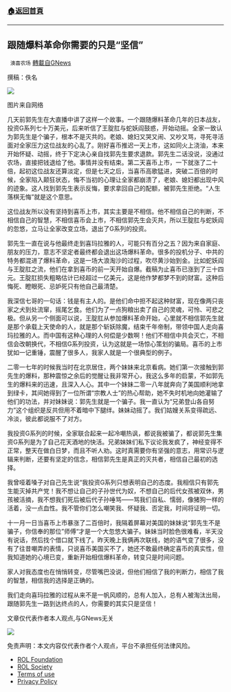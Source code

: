 ###  [:house:返回首頁](https://github.com/ourhimalayas/txt)
---


## 跟随爆料革命你需要的只是“坚信”
` 澳喜农场` [轉載自GNews](https://gnews.org/zh-hans/1707466/)

撰稿：佚名

![](https://assets.gnews.org/wp-content/uploads/2021/11/Picture2-14.png)

图片来自网络

几天前郭先生在大直播中讲了这样一个故事。一个跟随爆料革命几年的日本战友，投资G系列七十万美元，后来听信了王腚肛与蛇妖阎鼓惑，开始动摇。全家一致认为郭先生是个骗子，根本不是灭共的。老娘、媳妇又哭又闹、又吵又骂，寻死寻活面对全家压力这位战友的心乱了。刚好喜币推迟一天上市，这如同火上浇油，本来开始怀疑、动摇，终于下定决心亲自找郭先生要求退款。郭先生二话没说，没通过农场，直接把钱退给了他。事情并没有结束。第二天喜币上市，一下就涨了二十倍，起初这位战友还算淡定，但是七天之后，当喜币高歌猛进，突破二百倍的时候，全家陷入颠狂状态，悔不当初的心理让全家都崩溃了，老娘、媳妇都出现中风的迹象。这人找到郭先生表示反悔，要求拿回自己的配额，被郭先生拒绝。“人生落棋无悔”就是这个意思。

这位战友所以没有坚持到喜币上市，其实主要是不相信。他不相信自己的判断，不相信自己的智慧，不相信喜币会上市，不相信郭先生会灭共，所以王腚肛与蛇妖阎的忽悠，立马让全家改变立场，退出了G系列的投资。

郭先生一直在说与他最终走到喜玛拉雅的人，可能只有百分之五？因为来自家庭、朋友的压力，意志不坚定者最终都会退出这场爆料革命。很多的投机分子、中共的特务都混进了爆料革命，这是一场大浪淘沙的过程，吹尽黄沙始到金。比如蛇妖阎与王腚肛之流，他们在拿到喜币的前一天开始自爆。截稿为止喜币已涨到了三十四元。王腚肛损失粗略估计已经超过一亿美元，这是他作梦都梦不到的财富。这种后悔死、瞪眼死、忌妒死只有他自己最清楚。

我深信七哥的一句话：钱是有主人的。是他们命中担不起这种财富，现在像两只丧家之犬到处流窜，摇尾乞食。他们为了一点狗粮出卖了自己的灵魂，可怜、可悲之极。但从另一个侧面可以说，王腚肛从参加爆料革命开始，心里就不相信郭先生就是那个承载上天使命的人，就是那个斩妖除魔，结束千年帝制，带领中国人走向喜玛拉雅的人。而中国有这种心理的人何偿是少数啊！他们不相信中共会灭亡，不相信会改朝换代，不相信G系列投资，认为这就是一场惊心策划的骗局。喜币的上市犹如一记重锤，震醒了很多人，我家人就是一个很典型的例子。

二零一七年的时候我当时在北京居住，两个妹妹来北京看病。她们第一次接触到郭先生的爆料，那种震惊之余后的觉醒让我非常开心，我这么多年的启蒙，不如郭先生的爆料来的迅速，且深入人心。其中一个妹妹二零一八年就奔向了美国顺利地拿到绿卡，其间她得到了一位所谓“宗教人士”的热心帮助，她不失时机地向她灌输了他们的功法，并对妹妹说：郭先生就是一个骗子。我一直认为“兄弟登山各自努力”这个组织是反共但用不着暗中下腿绊。妹妹动摇了。我们姑嫂关系变得疏远、冷淡，彼此都说服不了对方。

我投资G系列的时候，全家联合起来一起冷嘲热讽，都说我被骗了，都说郭先生集资G系列是为了自己花天酒地的快活。兄弟妹妹们私下议论我发疯了，神经变得不正常，整天在做白日梦，而且不听人劝。这时真需要你有坚强的意志，用常识与逻辑来判断，还要有坚定的信念，相信郭先生是真正的灭共者，相信自己最初的选择。

我曾哑着嗓子对自己先生说“我投资G系列只想表明自己的态度。我相信只有郭先生能灭掉共产党！我不想让自己的子孙世代为奴，不想自己的后代女孩被双休，男孩被活摘，我不想我们死后被后代子孙唾骂——骂我们自私、懦弱，像猪狗一样的活着，没一点血性。我不管你们怎么嘲笑我、怀疑我、否定我，时间将证明一切。

十一月一日当喜币上市暴涨了二百倍时，我隔着屏幕对美国的妹妹说“郭先生不是骗子，你信奉的那位”师傅“才是一个大忽悠大骗子。妹妹当时脸色很难看，半天没有说话，然后找个借口就下线了。昨天晚上我俩再次联线，她的语气变了很多，没有了往昔嘲弄的表情，只说喜币美国买不了，她还不敢最终确定喜币的真实性，但我知道她的心境已变，重新开始相信爆料革命，转变只是时间问题。

家人对我态度也在悄悄转变，尽管嘴巴没说，但他们相信了我的判断力，相信了我的智慧，相信我的选择是正确的。

我们走向喜玛拉雅的过程从来不是一帆风顺的，总有人加入，总有人被淘汰出局，跟随郭先生一路到达终点的人，你需要的其实只是坚信！

文章仅代表作者本人观点,与GNews无关

![](https://assets.gnews.org/wp-content/uploads/2021/11/澳喜图标2-1-3.jpg)

 

免责声明：本文内容仅代表作者个人观点，平台不承担任何法律风险。

- [ROL Foundation](https://rolfoundation.org/)
- [ROL Society](https://rolsociety.org/)
- [Terms of use](https://gnews.org/terms-of-use-3/)
- [Privacy Policy](https://gnews.org/privacy-policy/)
